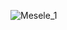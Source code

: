 ![Mesele_1](https://github.com/ZekaSuleymanov/Test/assets/135030321/b7053282-3e3d-4df7-87da-c791d24a2d36)
